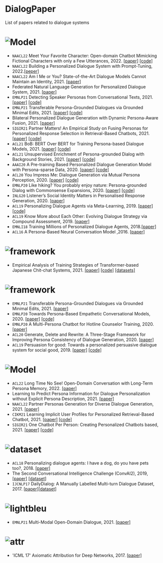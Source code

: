 # DialogPaper
List of papers related to dialogue systems


# <img src="https://img.shields.io/badge/Paper%20Type-PersonalizedDialogueModel-blue" alt="Model"/>
- `NAACL22` Meet Your Favorite Character: Open-domain Chatbot Mimicking Fictional Characters with only a Few Utterances, 2022. [[paper]](https://aclanthology.org/2022.naacl-main.377/) [[code]](https://github.com/hyperconnect/pseudo-dialog-prompting)
- `NAACL22` Building a Personalized Dialogue System with Prompt-Tuning, 2022.[[peper]](https://aclanthology.org/2022.naacl-srw.13/) 
- `NAACL22` Am I Me or You? State-of-the-Art Dialogue Models Cannot Maintain an Identity, 2021. [[paper]](https://aclanthology.org/2022.findings-naacl.182/)
- Federated Natural Language Generation for Personalized Dialogue System, 2021. [[paper]](https://arxiv.org/abs/2110.06419)
- `EMNLP21` Detecting Speaker Personas from Conversational Texts, 2021. [[paper]](https://aclanthology.org/2021.emnlp-main.86/) [[code]](https://github.com/JasonForJoy/SPD)
- `EMNLP21` Transferable Persona-Grounded Dialogues via Grounded Minimal Edits, 2021. [[paper]]() [[code]](https://github.com/thu-coai/grounded-minimal-edit)
- Bilateral Personalized Dialogue Generation with Dynamic Persona-Aware Fusion, 2021. [[paper]](https://arxiv.org/abs/2106.07857)
- `SIGIR21`  Partner Matters! An Empirical Study on Fusing Personas for Personalized Response Selection in Retrieval-Based Chatbots, 2021. [[paper]](https://arxiv.org/abs/2105.09050) [[code]](https://github.com/JasonForJoy/Personalized-Response-Selection)
- `ACL21`  BoB: BERT Over BERT for Training Persona-based Dialogue Models, 2021. [[paper]](https://arxiv.org/abs/2106.06169) [[code]](https://github.com/songhaoyu/BoB)
- `ACL21`  Unsupervised Enrichment of Persona-grounded Dialog with Background Stories, 2021. [[paper]](https://arxiv.org/pdf/2106.08364.pdf) [[code]](https://github.com/majumderb/pabst)
- `AAAI20` A Pre-training Based Personalized Dialogue Generation Model with Persona-sparse Data, 2020. [[paper]](https://arxiv.org/abs/1911.04700) [[code]](https://github.com/ghosthamlet/persona?utm_source=catalyzex.com)
- `ACL20` You Impress Me: Dialogue Generation via Mutual Persona Perception, 2020. [[paper]](https://www.aclweb.org/anthology/2020.acl-main.131) [[code]](https://github.com/SivilTaram/Persona-Dialogue-Generation)
- `EMNLP20` Like hiking? You probably enjoy nature: Persona-grounded Dialog with Commonsense Expansions, 2020. [[paper]](https://www.aclweb.org/anthology/2020.emnlp-main.739) [[code]](https://github.com/majumderb/compac)
- `INLG20` Listener’s Social Identity Matters in Personalised Response Generation, 2020. [[paper]](https://arxiv.org/abs/2010.14342)
- `ACL19` Personalizing Dialogue Agents via Meta-Learning, 2019. [[paper]](https://arxiv.org/abs/1905.10033) [[code]](https://github.com/HLTCHKUST/PAML)
- `ACL19` Know More about Each Other: Evolving Dialogue Strategy via Compound Assessment, 2019. [[paper]](https://aclanthology.org/P19-1535/)
- `EMNLI18` Training Millions of Personalized Dialogue Agents, 2018.[[paper]](https://aclanthology.org/D18-1298/)
- `ACL16` A Persona-Based Neural Conversation Model ,2016. [[paper]](https://arxiv.org/abs/1603.06155)
# <img src="https://img.shields.io/badge/Paper%20Type-JapaneseDialogueModel-red" alt="framework"/>
- Empirical Analysis of Training Strategies of Transformer-based Japanese Chit-chat Systems, 2021. [[paper]](https://arxiv.org/abs/2109.05217) [[code]](https://arxiv.org/abs/2109.05217) [[datasets]](https://www.dropbox.com/s/sda9wzexh7ntlij/japanese_persona_chat.xlsx?dl=0)
 
# <img src="https://img.shields.io/badge/Paper%20Type-framework-lgreen" alt="framework"/>
- `EMNLP21` Transferable Persona-Grounded Dialogues via Grounded Minimal Edits, 2021. [[paper]](https://arxiv.org/abs/2109.07713)
- `EMNLP20` Towards Persona-Based Empathetic Conversational Models, 2020. [[paper]](https://www.aclweb.org/anthology/2020.emnlp-main.531) [[code]](https://github.com/zhongpeixiang/PEC)
- `EMNLP20` A Multi-Persona Chatbot for Hotline Counselor Training, 2020. [[paper]](https://www.aclweb.org/anthology/2020.findings-emnlp.324)
- `ACL20` Generate, Delete and Rewrite: A Three-Stage Framework for Improving Persona Consistency of Dialogue Generation, 2020. [[paper]](https://arxiv.org/abs/2004.07672)
- `ACL19` Persuasion for good: Towards a personalized persuasive dialogue system for social good, 2019. [[paper]](https://www.aclweb.org/anthology/P19-1566) [[code]](https://gitlab.com/ucdavisnlp/persuasionforgood)

# <img src="https://img.shields.io/badge/Paper%20Type-PersonaUpdateDialogueModel-blue" alt="Model"/>
- `ACL22` Long Time No See! Open-Domain Conversation with Long-Term Persona Memory, 2022. [[paper]](http://arxiv.org/pdf/2203.05797v1)
- Learning to Predict Persona Information for Dialogue Personalization without Explicit Persona Description, 2021. [[paper]](https://arxiv.org/abs/2111.15093)
- `NAACL22` Partner Personas Generation for Diverse Dialogue Generation, 2021. [[paper]](https://arxiv.org/abs/2111.13833)
- `CIKM21` Learning Implicit User Profiles for Personalized Retrieval-Based Chatbot, 2021. [[paper]](https://arxiv.org/abs/2108.07935) [[code]](https://github.com/qhjqhj00/CIKM2021-IMPChat)
- `SIGIR21`  One Chatbot Per Person: Creating Personalized Chatbots based, 2021. [[paper]](https://arxiv.org/abs/2108.09355) [[code]](https://github.com/zhengyima/DHAP)

# <img src="https://img.shields.io/badge/Paper%20Type-Dataset-orange" alt="dataset"/>
- `ACL18` Personalizing dialogue agents: I have a dog, do you have pets too?, 2018. [[paper]](https://arxiv.org/abs/1801.07243)
- The Second Conversational Intelligence Challenge (ConvAI2), 2019, [[paper]](https://paperswithcode.com/paper/the-second-conversational-intelligence/)
[[dataset]](https://github.com/facebookresearch/ParlAI/tree/main/projects/convai2)
- `IJCNLP17` DailyDialog: A Manually Labelled Multi-turn Dialogue Dataset, 2017.
[[paper]](https://aclanthology.org/I17-1099/)[[dataset]](https://aclanthology.org/attachments/I17-1099.Datasets.zip)

# <img src="https://img.shields.io/badge/Paper%20Type-MultiModal-blue" alt="lightbleu"/>
- `EMNLP21` Multi-Modal Open-Domain Dialogue, 2021. [[paper]](https://aclanthology.org/2021.emnlp-main.398/)

# <img src="https://img.shields.io/badge/Paper%20Type-Attribution-for-DeepNetworks-red" alt="attr"/>
- 'ICML 17' Axiomatic Attribution for Deep Networks, 2017. [[paper]](http://proceedings.mlr.press/v70/sundararajan17a.html)


